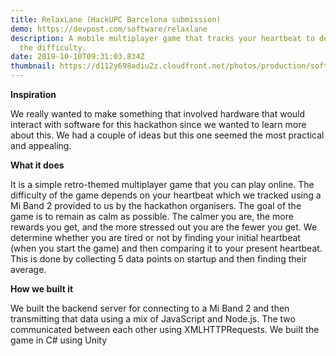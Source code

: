 ```yaml
---
title: RelaxLane (HackUPC Barcelona submission)
demo: https://devpost.com/software/relaxlane
description: A mobile multiplayer game that tracks your heartbeat to determine
  the difficulty.
date: 2019-10-10T09:31:03.834Z
thumbnail: https://d112y698adiu2z.cloudfront.net/photos/production/software_photos/000/861/008/datas/gallery.jpg
---
```

**Inspiration**

We really wanted to make something that involved hardware that would interact with software for this hackathon since we wanted to learn more about this. We had a couple of ideas but this one seemed the most practical and appealing.

**What it does**

It is a simple retro-themed multiplayer game that you can play online. The difficulty of the game depends on your heartbeat which we tracked using a Mi Band 2 provided to us by the hackathon organisers. The goal of the game is to remain as calm as possible. The calmer you are, the more rewards you get, and the more stressed out you are the fewer you get. We determine whether you are tired or not by finding your initial heartbeat (when you start the game) and then comparing it to your present heartbeat. This is done by collecting 5 data points on startup and then finding their average.

**How we built it**

We built the backend server for connecting to a Mi Band 2 and then transmitting that data using a mix of JavaScript and Node.js. The two communicated between each other using XMLHTTPRequests. We built the game in C# using Unity